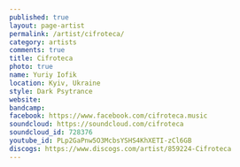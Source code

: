 ```yaml
---
published: true
layout: page-artist
permalink: /artist/cifroteca/
category: artists
comments: true
title: Cifroteca
photo: true
name: Yuriy Iofik
location: Kyiv, Ukraine
style: Dark Psytrance
website: 
bandcamp: 
facebook: https://www.facebook.com/cifroteca.music
soundcloud: https://soundcloud.com/cifroteca
soundcloud_id: 728376
youtube_id: PLp2GaPnw5O3McbsYSHS4KhXETI-zCl6GB
discogs: https://www.discogs.com/artist/859224-Cifroteca
---
```

